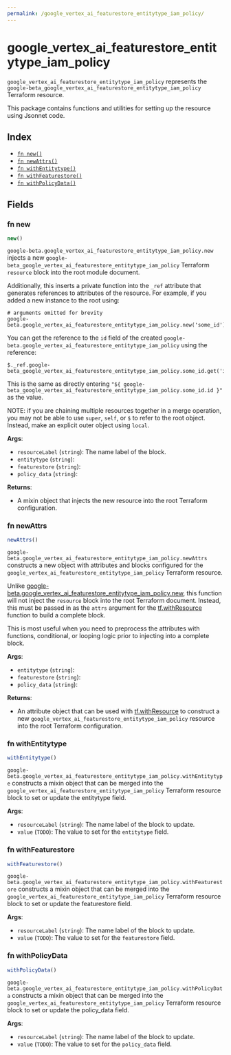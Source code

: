 ```yaml
---
permalink: /google_vertex_ai_featurestore_entitytype_iam_policy/
---
```


# google_vertex_ai_featurestore_entitytype_iam_policy

`google_vertex_ai_featurestore_entitytype_iam_policy` represents the `google-beta_google_vertex_ai_featurestore_entitytype_iam_policy` Terraform resource.



This package contains functions and utilities for setting up the resource using Jsonnet code.


## Index

* [`fn new()`](#fn-new)
* [`fn newAttrs()`](#fn-newattrs)
* [`fn withEntitytype()`](#fn-withentitytype)
* [`fn withFeaturestore()`](#fn-withfeaturestore)
* [`fn withPolicyData()`](#fn-withpolicydata)

## Fields

### fn new

```ts
new()
```


`google-beta.google_vertex_ai_featurestore_entitytype_iam_policy.new` injects a new `google-beta_google_vertex_ai_featurestore_entitytype_iam_policy` Terraform `resource`
block into the root module document.

Additionally, this inserts a private function into the `_ref` attribute that generates references to attributes of the
resource. For example, if you added a new instance to the root using:

    # arguments omitted for brevity
    google-beta.google_vertex_ai_featurestore_entitytype_iam_policy.new('some_id')

You can get the reference to the `id` field of the created `google-beta.google_vertex_ai_featurestore_entitytype_iam_policy` using the reference:

    $._ref.google-beta_google_vertex_ai_featurestore_entitytype_iam_policy.some_id.get('id')

This is the same as directly entering `"${ google-beta_google_vertex_ai_featurestore_entitytype_iam_policy.some_id.id }"` as the value.

NOTE: if you are chaining multiple resources together in a merge operation, you may not be able to use `super`, `self`,
or `$` to refer to the root object. Instead, make an explicit outer object using `local`.

**Args**:
  - `resourceLabel` (`string`): The name label of the block.
  - `entitytype` (`string`): 
  - `featurestore` (`string`): 
  - `policy_data` (`string`): 

**Returns**:
- A mixin object that injects the new resource into the root Terraform configuration.


### fn newAttrs

```ts
newAttrs()
```


`google-beta.google_vertex_ai_featurestore_entitytype_iam_policy.newAttrs` constructs a new object with attributes and blocks configured for the `google_vertex_ai_featurestore_entitytype_iam_policy`
Terraform resource.

Unlike [google-beta.google_vertex_ai_featurestore_entitytype_iam_policy.new](#fn-googlevertexaifeaturestoreentitytypeiampolicynew), this function will not inject the `resource`
block into the root Terraform document. Instead, this must be passed in as the `attrs` argument for the
[tf.withResource](https://github.com/tf-libsonnet/core/tree/main/docs#fn-withresource) function to build a complete block.

This is most useful when you need to preprocess the attributes with functions, conditional, or looping logic prior to
injecting into a complete block.

**Args**:
  - `entitytype` (`string`): 
  - `featurestore` (`string`): 
  - `policy_data` (`string`): 

**Returns**:
  - An attribute object that can be used with [tf.withResource](https://github.com/tf-libsonnet/core/tree/main/docs#fn-withresource) to construct a new `google_vertex_ai_featurestore_entitytype_iam_policy` resource into the root Terraform configuration.


### fn withEntitytype

```ts
withEntitytype()
```

`google-beta.google_vertex_ai_featurestore_entitytype_iam_policy.withEntitytype` constructs a mixin object that can be merged into the `google_vertex_ai_featurestore_entitytype_iam_policy`
Terraform resource block to set or update the entitytype field.



**Args**:
  - `resourceLabel` (`string`): The name label of the block to update.
  - `value` (`TODO`): The value to set for the `entitytype` field.


### fn withFeaturestore

```ts
withFeaturestore()
```

`google-beta.google_vertex_ai_featurestore_entitytype_iam_policy.withFeaturestore` constructs a mixin object that can be merged into the `google_vertex_ai_featurestore_entitytype_iam_policy`
Terraform resource block to set or update the featurestore field.



**Args**:
  - `resourceLabel` (`string`): The name label of the block to update.
  - `value` (`TODO`): The value to set for the `featurestore` field.


### fn withPolicyData

```ts
withPolicyData()
```

`google-beta.google_vertex_ai_featurestore_entitytype_iam_policy.withPolicyData` constructs a mixin object that can be merged into the `google_vertex_ai_featurestore_entitytype_iam_policy`
Terraform resource block to set or update the policy_data field.



**Args**:
  - `resourceLabel` (`string`): The name label of the block to update.
  - `value` (`TODO`): The value to set for the `policy_data` field.

